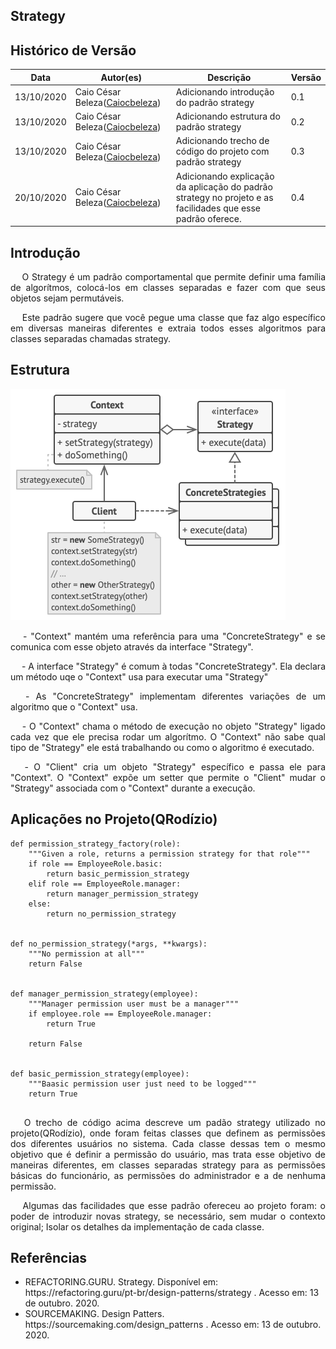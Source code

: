 ## Strategy
## Histórico de Versão

<table>
  <thead>
    <tr>
      <th>Data</th>
      <th>Autor(es)</th>
      <th>Descrição</th>
      <th>Versão</th>
    </tr>
  </thead>

  <tbody>
    <tr>
      <td>13/10/2020</td>
      <td>
        Caio César Beleza(<a target="blank" href="https://github.com/Caiocbeleza">Caiocbeleza</a>)
      </td>
      <td>Adicionando introdução do padrão strategy </td>
      <td>0.1</td>
    </tr>
    <tr>
      <td>13/10/2020</td>
      <td>
        Caio César Beleza(<a target="blank" href="https://github.com/Caiocbeleza">Caiocbeleza</a>)
      </td>
      <td>Adicionando estrutura do padrão strategy </td>
      <td>0.2</td>
    </tr>
    <tr>
      <td>13/10/2020</td>
      <td>
        Caio César Beleza(<a target="blank" href="https://github.com/Caiocbeleza">Caiocbeleza</a>)
      </td>
      <td>Adicionando trecho de código do projeto com padrão strategy </td>
      <td>0.3</td>
    </tr>
    <tr>
      <td>20/10/2020</td>
      <td>
        Caio César Beleza(<a target="blank" href="https://github.com/Caiocbeleza">Caiocbeleza</a>)
      </td>
      <td>Adicionando explicação da aplicação do padrão strategy no projeto e as facilidades que esse padrão oferece.</td>
      <td>0.4</td>
    </tr>
  </tbody>
</table>

## Introdução

<p align="justify">&emsp;
O Strategy é um padrão comportamental que permite definir uma família de algorítmos, colocá-los em classes separadas e fazer com que seus objetos sejam permutáveis.
</p>
<p align="justify">&emsp;
Este padrão sugere que você pegue uma classe que faz algo específico em diversas maneiras diferentes e extraia todos esses algoritmos para classes separadas chamadas strategy.
</p>

## Estrutura
![Estrutura Strategy](../../images/design_patterns/strategyStructure.png)

<p align="justify">&emsp;
- "Context" mantém uma referência para uma "ConcreteStrategy" e se comunica com esse objeto através da interface "Strategy".
</p>
<p align="justify">&emsp;
- A interface "Strategy" é comum à todas "ConcreteStrategy". Ela declara um método uqe o "Context" usa para executar uma "Strategy"
</p>
<p align="justify">&emsp;
- As "ConcreteStrategy" implementam diferentes variações de um algoritmo que o "Context" usa.
</p>
<p align="justify">&emsp;
- O "Context" chama o método de execução no objeto "Strategy" ligado cada vez que ele precisa rodar um algorítmo. O "Context" não sabe qual tipo de "Strategy" ele está trabalhando ou como o algoritmo é executado.
</p>
<p align="justify">&emsp;
- O "Client" cria um objeto "Strategy" específico e passa ele para "Context". O "Context" expõe um setter que permite o "Client" mudar o "Strategy" associada com o "Context" durante a execução.
</p>


## Aplicações no Projeto(QRodízio)

```
def permission_strategy_factory(role):
    """Given a role, returns a permission strategy for that role"""
    if role == EmployeeRole.basic:
        return basic_permission_strategy
    elif role == EmployeeRole.manager:
        return manager_permission_strategy
    else:
        return no_permission_strategy


def no_permission_strategy(*args, **kwargs):
    """No permission at all"""
    return False


def manager_permission_strategy(employee):
    """Manager permission user must be a manager"""
    if employee.role == EmployeeRole.manager:
        return True

    return False


def basic_permission_strategy(employee):
    """Baasic permission user just need to be logged"""
    return True


```

<p align="justify">&emsp;
O trecho de código acima descreve um padão strategy utilizado no projeto(QRodízio), onde foram feitas classes que definem as permissões dos diferentes usuários no sistema. Cada classe dessas tem o mesmo objetivo que é definir a permissão do usuário, mas trata esse objetivo de maneiras diferentes, em classes separadas strategy para as permissões básicas do funcionário, as permissões do administrador e a de nenhuma permissão.
</p>

<p align="justify">&emsp;
Algumas das facilidades que esse padrão ofereceu ao projeto foram: o poder de introduzir novas strategy, se necessário, sem mudar o contexto original; Isolar os detalhes da implementação de cada classe.
</p>


## Referências
<ul>
<li>
REFACTORING.GURU. Strategy. Disponível em: https://refactoring.guru/pt-br/design-patterns/strategy . Acesso em: 13 de outubro. 2020.
</li>
<li>
SOURCEMAKING. Design Patters. https://sourcemaking.com/design_patterns . Acesso em: 13 de outubro. 2020.
</li>
</ul>
